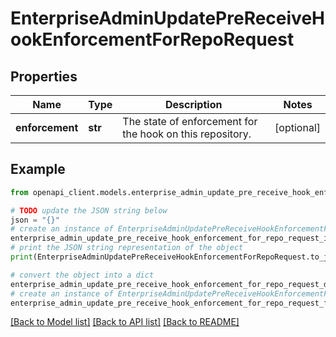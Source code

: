 # EnterpriseAdminUpdatePreReceiveHookEnforcementForRepoRequest


## Properties

Name | Type | Description | Notes
------------ | ------------- | ------------- | -------------
**enforcement** | **str** | The state of enforcement for the hook on this repository. | [optional] 

## Example

```python
from openapi_client.models.enterprise_admin_update_pre_receive_hook_enforcement_for_repo_request import EnterpriseAdminUpdatePreReceiveHookEnforcementForRepoRequest

# TODO update the JSON string below
json = "{}"
# create an instance of EnterpriseAdminUpdatePreReceiveHookEnforcementForRepoRequest from a JSON string
enterprise_admin_update_pre_receive_hook_enforcement_for_repo_request_instance = EnterpriseAdminUpdatePreReceiveHookEnforcementForRepoRequest.from_json(json)
# print the JSON string representation of the object
print(EnterpriseAdminUpdatePreReceiveHookEnforcementForRepoRequest.to_json())

# convert the object into a dict
enterprise_admin_update_pre_receive_hook_enforcement_for_repo_request_dict = enterprise_admin_update_pre_receive_hook_enforcement_for_repo_request_instance.to_dict()
# create an instance of EnterpriseAdminUpdatePreReceiveHookEnforcementForRepoRequest from a dict
enterprise_admin_update_pre_receive_hook_enforcement_for_repo_request_from_dict = EnterpriseAdminUpdatePreReceiveHookEnforcementForRepoRequest.from_dict(enterprise_admin_update_pre_receive_hook_enforcement_for_repo_request_dict)
```
[[Back to Model list]](../README.md#documentation-for-models) [[Back to API list]](../README.md#documentation-for-api-endpoints) [[Back to README]](../README.md)


